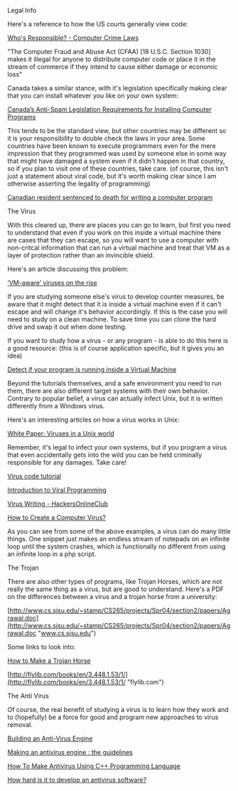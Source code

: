 Legal Info

Here's a reference to how the US courts generally view code:

[Who's Responsible? - Computer Crime Laws](http://www.pbs.org/wgbh/pages/frontline/shows/hackers/blame/crimelaws.html "www.pbs.org")

"The Computer Fraud and Abuse Act (CFAA) [18 U.S.C. Section 1030] makes it illegal for anyone to distribute computer code or place it in the stream of commerce if they intend to cause either damage or economic loss"

Canada takes a similar stance, with it's legislation specifically making clear that you can install whatever you like on your own system:

[Canada’s Anti-Spam Legislation Requirements for Installing Computer Programs](http://crtc.gc.ca/eng/internet/install.htm "crtc.gc.ca")

This tends to be the standard view, but other countries may be different so it is your responsibility to double check the laws in your area. Some countries have been known to execute programmers even for the mere impression that they programmed was used by someone else in some way that might have damaged a system even if it didn't happen in that country, so if you plan to visit one of these countries, take care. (of course, this isn't just a statement about viral code, but it's worth making clear since I am otherwise asserting the legality of programming)

[Canadian resident sentenced to death for writing a computer program](https://nakedsecurity.sophos.com/2012/01/24/canadian-resident-sentenced-to-death-for-writing-a-computer-program/ "nakedsecurity.sophos.com")

The Virus

With this cleared up, there are places you can go to learn, but first you need to understand that even if you work on this inside a virtual machine there are cases that they can escape, so you will want to use a computer with non-critcal information that can run a virtual machine and treat that VM as a layer of protection rather than an invincible shield.

Here's an article discussing this problem:

[‘VM-aware’ viruses on the rise](http://www.computerweekly.com/news/2240169662/VM-aware-viruses-on-the-rise "www.computerweekly.com")

If you are studying someone else's virus to develop counter measures, be aware that it might detect that it is inside a virtual machine even if it can't escape and will change it's behavior accordingly. If this is the case you will need to study on a clean machine. To save time you can clone the hard drive and swap it out when done testing.

If you want to study how a virus - or any program - is able to do this here is a good resource: (this is of course application specific, but it gives you an idea)

[Detect if your program is running inside a Virtual Machine](http://www.codeproject.com/Articles/9823/Detect-if-your-program-is-running-inside-a-Virtual "www.codeproject.com")

Beyond the tutorials themselves, and a safe environment you need to run them, there are also different target systems with their own behavior. Contrary to popular belief, a virus can actually infect Unix, but it is written differently from a Windows virus.

Here's an interesting articles on how a virus works in Unix:

[White Paper: Viruses in a Unix world](http://www.computerweekly.com/feature/White-Paper-Viruses-in-a-Unix-world "www.computerweekly.com")

Remember, it's legal to infect your own systems, but if you program a virus that even accidentally gets into the wild you can be held criminally responsible for any damages. Take care!

[Virus code tutorial](http://hackersplace-parth.blogspot.com/p/virus-code-tutorial.html "hackersplace-parth.blogspot.com")

[Introduction to Viral Programming](http://vxheaven.org/lib/static/vdat/mpgui001.htm "vxheaven.org")

[Virus Writing - HackersOnlineClub](http://hackersonlineclub.com/virus-writing/ "hackersonlineclub.com")

[How to Create a Computer Virus?](http://www.gohacking.com/create-computer-virus/ "www.gohacking.com")

As you can see from some of the above examples, a virus can do many little things. One snippet just makes an endless stream of notepads on an infinite loop until the system crashes, which is functionally no different from using an infinite loop in a php script.

The Trojan

There are also other types of programs, like Trojan Horses, which are not really the same thing as a virus, but are good to understand. Here's a PDF on the differences between a virus and a trojan horse from a university:

[http://www.cs.sjsu.edu/~stamp/CS265/projects/Spr04/section2/papers/Agrawal.doc](http://www.cs.sjsu.edu/~stamp/CS265/projects/Spr04/section2/papers/Agrawal.doc "www.cs.sjsu.edu")

Some links to look into:

[How to Make a Trojan Horse](http://www.gohacking.com/make-trojan-horse/ "www.gohacking.com")

[http://flylib.com/books/en/3.448.1.53/1/](http://flylib.com/books/en/3.448.1.53/1/ "flylib.com")

The Anti Virus

Of course, the real benefit of studying a virus is to learn how they work and to (hopefully) be a force for good and program new approaches to virus removal.

[Building an Anti-Virus Engine](http://www.symantec.com/connect/articles/building-anti-virus-engine "www.symantec.com")

[Making an antivirus engine : the guidelines](http://www.adlice.com/making-an-antivirus-engine-the-guidelines/ "www.adlice.com")

[How To Make Antivirus Using C++ Programming Language](http://freaksense.com/how-to-make-antivirus-using-c-programming-language/ "freaksense.com")

[How hard is it to develop an antivirus software?](https://www.quora.com/How-hard-is-it-to-develop-an-antivirus-software "www.quora.com")